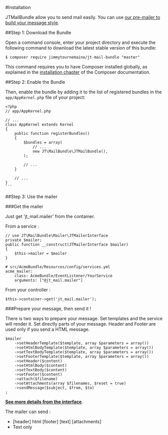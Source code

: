 #Installation

JTMailBundle allow you to send mail easily. You can use [our pre-mailer to build your message style](https://github.com/JimmyTournemaine/PreMailer).

##Step 1: Download the Bundle

Open a command console, enter your project directory and execute the
following command to download the latest stable version of this bundle:

	$ composer require jimmytournemaine/jt-mail-bundle "master"

This command requires you to have Composer installed globally, as explained
in the [installation chapter](https://getcomposer.org/doc/00-intro.md)
of the Composer documentation.

##Step 2: Enable the Bundle

Then, enable the bundle by adding it to the list of registered bundles
in the `app/AppKernel.php` file of your project:


	<?php
	// app/AppKernel.php
	
	// ...
	class AppKernel extends Kernel
	{
	    public function registerBundles()
	    {
	        $bundles = array(
	            // ...
	            new JT\MailBundle\JTMailBundle(),
	        );
	
	        // ...
	    }
	
	    // ...
	}
	```

##Step 3: Use the mailer

###Get the mailer

Just get 'jt_mail.mailer' from the container.

From a service :

	// use JT\MailBundle\Mailer\JTMailerInterface
	private $mailer;
	public function __construct(JTMailerInterface $mailer)
	{
		$this->mailer = $mailer
	}

	# src/AcmeBundle/Resources/config/services.yml
	acme_mailer:
	    class: AcmeBundle/EventListener/YourService
	    arguments: ["@jt_mail.mailer"]

From your controller :

	$this->container->get('jt_mail.mailer');

###Prepare your message, then send it !

There is two ways to prepare your message. Set templates and the service will render it.
Set directly parts of your message.
Header and Footer are used only if you send a HTML message.

	$mailer
		->setHeaderTemplate($template, array $parameters = array())
		->setHtmlBodyTemplate($template, array $parameters = array())
		->setTextBodyTemplate($template, array $parameters = array())
		->setFooterTemplate($template, array $parameters = array())
		->setHeader($content)
		->setHtmlBody($content)
		->setTextBody($content)
		->setFooter($content)
		->attach($filename)
		->setAttachments(array $filenames, $reset = true)
		->sendMessage($subject, $from, $to)
	;

[**See more details from the interface**](https://github.com/JimmyTournemaine/JTMailBundle/blob/master/Mailer/JTMailerInterface.php).

The mailer can send :
- [header] html [footer] [text] [attachments]
- Text only
